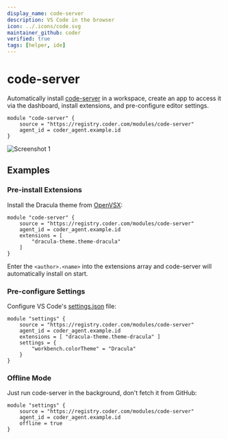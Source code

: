 ```yaml
---
display_name: code-server
description: VS Code in the browser
icon: ../.icons/code.svg
maintainer_github: coder
verified: true
tags: [helper, ide]
---
```


# code-server

Automatically install [code-server](https://github.com/coder/code-server) in a workspace, create an app to access it via the dashboard, install extensions, and pre-configure editor settings.

```hcl
module "code-server" {
    source = "https://registry.coder.com/modules/code-server"
    agent_id = coder_agent.example.id
}
```

![Screenshot 1](https://github.com/coder/code-server/raw/main/docs/assets/screenshot-1.png?raw=true)

## Examples

### Pre-install Extensions

Install the Dracula theme from [OpenVSX](https://open-vsx.org/):

```hcl
module "code-server" {
    source = "https://registry.coder.com/modules/code-server"
    agent_id = coder_agent.example.id
    extensions = [
        "dracula-theme.theme-dracula"
    ]
}
```

Enter the `<author>.<name>` into the extensions array and code-server will automatically install on start.

### Pre-configure Settings

Configure VS Code's [settings.json](https://code.visualstudio.com/docs/getstarted/settings#_settingsjson) file:

```hcl
module "settings" {
    source = "https://registry.coder.com/modules/code-server"
    agent_id = coder_agent.example.id
    extensions = [ "dracula-theme.theme-dracula" ]
    settings = {
        "workbench.colorTheme" = "Dracula"
    }
}
```

### Offline Mode

Just run code-server in the background, don't fetch it from GitHub:

```hcl
module "settings" {
    source = "https://registry.coder.com/modules/code-server"
    agent_id = coder_agent.example.id
    offline = true
}
```